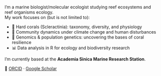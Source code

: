 I’m a marine biologist/molecular ecologist studying reef ecosystems and reef organisms ecology.  
My work focuses on (but is not limited to):  
- 🪸 Hard corals (Scleractinia): taxonomy, diversity, and physiology  
- 🌊 Community dynamics under climate change and human disturbances  
- 🧬 Genomics & population genetics: uncovering the bases of coral resilience  
- 📊 Data analysis in R for ecology and biodiversity research  

I’m currently based at the **Academia Sinica Marine Research Station**.  

🔗 [ORCID](https://orcid.org/0000-0002-2567-1789) · [Google Scholar](https://www.researchgate.net/profile/Stephane-De-Palmas?ev=hdr_xprf)  


